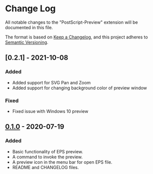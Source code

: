 # Change Log

All notable changes to the "PostScript-Preview" extension will be documented in this file.

The format is based on [Keep a Changelog](https://keepachangelog.com/en/1.0.0/),
and this project adheres to [Semantic Versioning](https://semver.org/spec/v2.0.0.html).

## [0.2.1] - 2021-10-08

### Added

- Added support for SVG Pan and Zoom
- Added support for changing background color of preview window

### Fixed

- Fixed issue with Windows 10 preview

  

## [0.1.0] - 2020-07-19

### Added

- Basic functionality of EPS preview.
- A command to invoke the preview.
- A preview icon in the menu bar for open EPS file.
- README and CHANGELOG files.

[0.1.0]: https://github.com/mkvoya/eps-preview/releases/tag/v0.1.0
